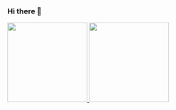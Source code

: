 ### Hi there 👋

<!--
**Matbmuniz/Matbmuniz** is a ✨ _special_ ✨ repository because its `README.md` (this file) appears on your GitHub profile.

Here are some ideas to get you started:

- 🔭 I’m currently working on ...
- 🌱 I’m currently learning ...
- 👯 I’m looking to collaborate on ...
- 🤔 I’m looking for help with ...
- 💬 Ask me about ...
- 📫 How to reach me: ...
- 😄 Pronouns: ...
- ⚡ Fun fact: ...
-->

<div>
<a href="https://github.com/Matbmuniz">
<img height="180em" src="https://github-readme-stats.vercel.app/api/top-langs/?username=Matbmuniz&layout=compact&langs_count=7&theme=dracula"/>
<img height="180em" src="https://github-readme-stats.vercel.app/api?username=Matbmuniz&show_icons=true&theme=dracula&include_all_commits=true&count_private=true"/>
</div>
